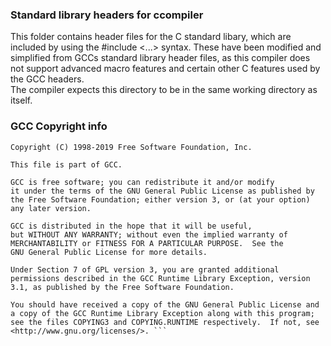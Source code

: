 ### Standard library headers for ccompiler
This folder contains header files for the C standard libary,
which are included by using the #include <...> syntax. These have 
been modified and simplified from GCCs standard library header files,
as this compiler does not support advanced macro features and certain 
other C features used by the GCC headers.  
The compiler expects this directory to be in the same working
 directory as itself.

### GCC Copyright info
```
Copyright (C) 1998-2019 Free Software Foundation, Inc.

This file is part of GCC.

GCC is free software; you can redistribute it and/or modify
it under the terms of the GNU General Public License as published by
the Free Software Foundation; either version 3, or (at your option)
any later version.

GCC is distributed in the hope that it will be useful,
but WITHOUT ANY WARRANTY; without even the implied warranty of
MERCHANTABILITY or FITNESS FOR A PARTICULAR PURPOSE.  See the
GNU General Public License for more details.

Under Section 7 of GPL version 3, you are granted additional
permissions described in the GCC Runtime Library Exception, version
3.1, as published by the Free Software Foundation.

You should have received a copy of the GNU General Public License and
a copy of the GCC Runtime Library Exception along with this program;
see the files COPYING3 and COPYING.RUNTIME respectively.  If not, see
<http://www.gnu.org/licenses/>. ```